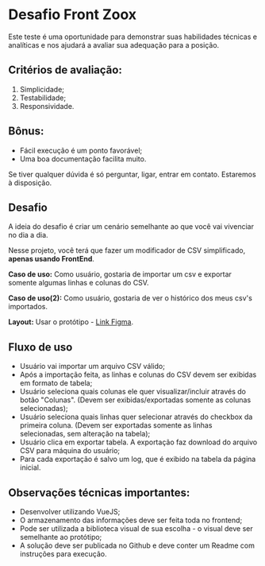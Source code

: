 # Desafio Front Zoox

Este teste é uma oportunidade para demonstrar suas habilidades técnicas e analíticas e nos ajudará a avaliar sua adequação para a posição.

## Critérios de avaliação:
1. Simplicidade;
2. Testabilidade;
3. Responsividade.

## Bônus:
- Fácil execução é um ponto favorável;
- Uma boa documentação facilita muito.

Se tiver qualquer dúvida é só perguntar, ligar, entrar em contato. Estaremos à disposição.

## Desafio

A ideia do desafio é criar um cenário semelhante ao que você vai vivenciar no dia a dia.

Nesse projeto, você terá que fazer um modificador de CSV simplificado, **apenas usando FrontEnd**.

**Caso de uso:** Como usuário, gostaria de importar um csv e exportar somente algumas linhas e colunas do CSV.

**Caso de uso(2):** Como usuário, gostaria de ver o histórico dos meus csv's importados.

**Layout:** Usar o protótipo - [Link Figma](https://www.figma.com/proto/Hyh57kBO3Kn6iuJ8uXoM0L/Teste-Front-v2?page-id=0%3A1&type=design&node-id=1-5825&viewport=916%2C607%2C0.5&t=iiU3l8VOo8UymPro-1&scaling=scale-down&starting-point-node-id=1%3A5825&show-proto-sidebar=1&mode=design).

## Fluxo de uso
- Usuário vai importar um arquivo CSV válido;
- Após a importação feita, as linhas e colunas do CSV devem ser exibidas em formato de tabela;
- Usuário seleciona quais colunas ele quer visualizar/incluir através do botão "Colunas". (Devem ser exibidas/exportadas somente as colunas selecionadas);
- Usuário seleciona quais linhas quer selecionar através do checkbox da primeira coluna. (Devem ser exportadas somente as linhas selecionadas, sem alteração na tabela);
- Usuário clica em exportar tabela. A exportação faz download do arquivo CSV para máquina do usuário;
- Para cada exportação é salvo um log, que é exibido na tabela da página inicial.

## Observações técnicas importantes:
- Desenvolver utilizando VueJS;
- O armazenamento das informações deve ser feita toda no frontend;
- Pode ser utilizada a biblioteca visual de sua escolha - o visual deve ser semelhante ao protótipo;
- A solução deve ser publicada no Github e deve conter um Readme com instruções para execução.
